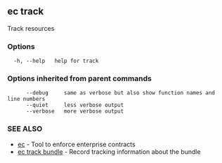 ## ec track

Track resources

### Options

```
  -h, --help   help for track
```

### Options inherited from parent commands

```
      --debug     same as verbose but also show function names and line numbers
      --quiet     less verbose output
      --verbose   more verbose output
```

### SEE ALSO

* [ec](ec.md)	 - Tool to enforce enterprise contracts
* [ec track bundle](ec_track_bundle.md)	 - Record tracking information about the bundle

